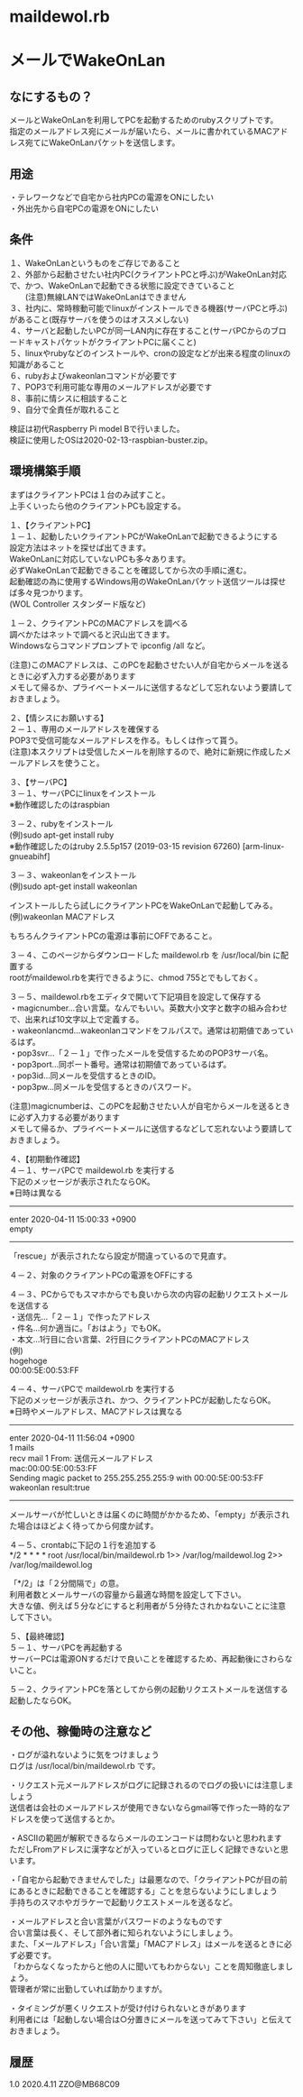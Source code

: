 # maildewol.rb  
メールでWakeOnLan
======================

なにするもの？
------
メールとWakeOnLanを利用してPCを起動するためのrubyスクリプトです。  
指定のメールアドレス宛にメールが届いたら、メールに書かれているMACアドレス宛てにWakeOnLanパケットを送信します。  

用途
------
・テレワークなどで自宅から社内PCの電源をONにしたい  
・外出先から自宅PCの電源をONにしたい  

条件
------
１、WakeOnLanというものをご存じであること  
２、外部から起動させたい社内PC(クライアントPCと呼ぶ)がWakeOnLan対応で、かつ、WakeOnLanで起動できる状態に設定できていること  
　　(注意)無線LANではWakeOnLanはできません  
３、社内に、常時稼動可能でlinuxがインストールできる機器(サーバPCと呼ぶ)があること(既存サーバを使うのはオススメしない)  
４、サーバと起動したいPCが同一LAN内に存在すること(サーバPCからのブロードキャストパケットがクライアントPCに届くこと)  
５、linuxやrubyなどのインストールや、cronの設定などが出来る程度のlinuxの知識があること  
６、rubyおよびwakeonlanコマンドが必要です  
７、POP3で利用可能な専用のメールアドレスが必要です  
８、事前に情シスに相談すること  
９、自分で全責任が取れること  

検証は初代Raspberry Pi model Bで行いました。  
検証に使用したOSは2020-02-13-raspbian-buster.zip。  

環境構築手順
------
まずはクライアントPCは１台のみ試すこと。  
上手くいったら他のクライアントPCも設定する。  

１、【クライアントPC】  
１－１、起動したいクライアントPCがWakeOnLanで起動できるようにする  
設定方法はネットを探せば出てきます。  
WakeOnLanに対応していないPCも多々あります。  
必ずWakeOnLanで起動できることを確認してから次の手順に進む。  
起動確認の為に使用するWindows用のWakeOnLanパケット送信ツールは探せば多々見つかります。  
(WOL Controller スタンダード版など)  

１－２、クライアントPCのMACアドレスを調べる  
調べかたはネットで調べると沢山出てきます。  
Windowsならコマンドプロンプトで ipconfig /all など。  

(注意)このMACアドレスは、このPCを起動させたい人が自宅からメールを送るときに必ず入力する必要があります  
メモして帰るか、プライベートメールに送信するなどして忘れないよう要請しておきましょう。  

２、【情シスにお願いする】  
２－１、専用のメールアドレスを確保する  
POP3で受信可能なメールアドレスを作る。もしくは作って貰う。  
(注意)本スクリプトは受信したメールを削除するので、絶対に新規に作成したメールアドレスを使うこと。  

３、【サーバPC】  
３－１、サーバPCにlinuxをインストール  
※動作確認したのはraspbian  

３－２、rubyをインストール  
(例)sudo apt-get install ruby  
※動作確認したのはruby 2.5.5p157 (2019-03-15 revision 67260) [arm-linux-gnueabihf]  

３－３、wakeonlanをインストール  
(例)sudo apt-get install wakeonlan  

インストールしたら試しにクライアントPCをWakeOnLanで起動してみる。  
(例)wakeonlan MACアドレス  

もちろんクライアントPCの電源は事前にOFFであること。  

３－４、このページからダウンロードした maildewol.rb を /usr/local/bin に配置する  
rootがmaildewol.rbを実行できるように、chmod 755とでもしておく。  

３－５、maildewol.rbをエディタで開いて下記項目を設定して保存する  
・magicnumber…合い言葉。なんでもいい。英数大小文字と数字の組み合わせで、出来れば10文字以上で定義する。  
・wakeonlancmd…wakeonlanコマンドをフルパスで。通常は初期値であっているはず。  
・pop3svr…「２－１」で作ったメールを受信するためのPOP3サーバ名。  
・pop3port…同ポート番号。通常は初期値であっているはず。  
・pop3id…同メールを受信するときのID。  
・pop3pw…同メールを受信するときのパスワード。  

(注意)magicnumberは、このPCを起動させたい人が自宅からメールを送るときに必ず入力する必要があります  
メモして帰るか、プライベートメールに送信するなどして忘れないよう要請しておきましょう。  

４、【初期動作確認】  
４－１、サーバPCで maildewol.rb を実行する  
下記のメッセージが表示されたならOK。  
※日時は異なる  
*****  
enter 2020-04-11 15:00:33 +0900  
empty  
*****  
「rescue」が表示されたなら設定が間違っているので見直す。  

４－２、対象のクライアントPCの電源をOFFにする  

４－３、PCからでもスマホからでも良いから次の内容の起動リクエストメールを送信する  
・送信先…「２－１」で作ったアドレス  
・件名…何か適当に。「おはよう」でもOK。  
・本文…1行目に合い言葉、2行目にクライアントPCのMACアドレス  
(例)  
hogehoge  
00:00:5E:00:53:FF  

４－４、サーバPCで maildewol.rb を実行する  
下記のメッセージが表示され、かつ、クライアントPCが起動したならOK。  
※日時やメールアドレス、MACアドレスは異なる  
*****  
enter 2020-04-11 11:56:04 +0900  
1 mails  
recv mail 1 From: 送信元メールアドレス  
mac:00:00:5E:00:53:FF  
Sending magic packet to 255.255.255.255:9 with 00:00:5E:00:53:FF  
wakeonlan result:true  
*****  

メールサーバが忙しいときは届くのに時間がかかるため、「empty」が表示された場合はほどよく待ってから何度か試す。  

４－５、crontabに下記の１行を追加する  
*/2 * * * * root /usr/local/bin/maildewol.rb 1>> /var/log/maildewol.log 2>> /var/log/maildewol.log  

「*/2」は「２分間隔で」の意。  
利用者数とメールサーバの容量から最適な時間を設定して下さい。  
大きな値、例えば５分などにすると利用者が５分待たされかねないことに注意して下さい。  

５、【最終確認】  
５－１、サーバPCを再起動する  
サーバーPCは電源ONするだけで良いことを確認するため、再起動後にさわらないこと。  

５－２、クライアントPCを落としてから例の起動リクエストメールを送信する  
起動したならOK。  

その他、稼働時の注意など
------
・ログが溢れないように気をつけましょう  
ログは /usr/local/bin/maildewol.rb です。  

・リクエスト元メールアドレスがログに記録されるのでログの扱いには注意しましょう  
送信者は会社のメールアドレスが使用できないならgmail等で作った一時的なアドレスを使って送信するとか。  

・ASCIIの範囲が解釈できるならメールのエンコードは問わないと思われます  
ただしFromアドレスに漢字などが入っているとログに正しく記録できないと思います。  

・「自宅から起動できませんでした」は最悪なので、「クライアントPCが目の前にあるときに起動できることを確認する」ことを怠らないようにしましょう  
手持ちのスマホやガラケーで起動リクエストメールを送るなど。  

・メールアドレスと合い言葉がパスワードのようなものです  
合い言葉は長く、そして部外者に知られないようにしましょう。  
また、「メールアドレス」「合い言葉」「MACアドレス」はメールを送るときに必ず必要です。  
「わからなくなったからと他の人に聞いてもわからない」ことを周知徹底しましょう。  
管理者が常に出勤していれば助かりますが。   

・タイミングが悪くリクエストが受け付けられないときがあります  
利用者には「起動しない場合は○分置きにメールを送ってみて下さい」と伝えておきましょう。  

履歴
-----
1.0 2020.4.11 ZZO@MB68C09
